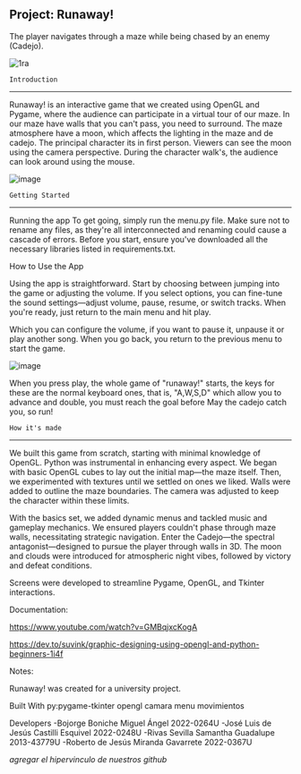Project: Runaway!
-------------------------------------------------------------------------------------

The player navigates through a maze while being chased by an enemy (Cadejo).

![1ra](https://github.com/VampSniper/ProyectoJuego/assets/110701630/3a533352-5a64-4632-9868-cb8024d29e7f)

	Introduction
-------------------------------------------------------------------------------------

Runaway! is an interactive game that we created using OpenGL and Pygame, 
where the audience can participate in a virtual tour of our maze. In our 
maze have walls that you can't pass, you need to surround. The maze atmosphere 
have a moon, which affects the lighting in the maze and de cadejo. The principal 
character its in first person. Viewers can see the moon using the camera perspective. 
During the character walk's, the audience can look around using the mouse.

![image](https://github.com/VampSniper/ProyectoJuego/assets/110701630/6a0fdbcc-16b4-4dc9-92b1-e104628b4355)



	Getting Started
-------------------------------------------------------------------------------------

Running the app
To get going, simply run the menu.py file. Make sure not to rename any files, as they're 
all interconnected and renaming could cause a cascade of errors. Before you start, 
ensure you've downloaded all the necessary libraries listed in requirements.txt.

How to Use the App

Using the app is straightforward. Start by choosing between jumping into the game or 
adjusting the volume. If you select options, you can fine-tune the sound settings—adjust 
volume, pause, resume, or switch tracks. When you're ready, 
just return to the main menu and hit play.

Which you can configure the volume, if you want to pause it, unpause it or play 
another song.
When you go back, you return to the previous menu to start the game.

![image](https://github.com/VampSniper/ProyectoJuego/assets/110701630/42d6584d-979e-4c00-9313-40c836db8da4)


When you press play, the whole game of "runaway!" starts, the keys for these 
are the normal keyboard ones, that is, "A,W,S,D" which allow you to advance and 
double, you must reach the goal before May the cadejo catch you, so run!



	How it's made
-------------------------------------------------------------------------------------

We built this game from scratch, starting with minimal knowledge of OpenGL. 
Python was instrumental in enhancing every aspect. We began with basic OpenGL cubes 
to lay out the initial map—the maze itself. Then, we experimented with textures until 
we settled on ones we liked. Walls were added to outline the maze boundaries. 
The camera was adjusted to keep the character within these limits.

With the basics set, we added dynamic menus and tackled music and gameplay mechanics. 
We ensured players couldn't phase through maze walls, necessitating strategic navigation. 
Enter the Cadejo—the spectral antagonist—designed to pursue the player through walls in 3D. 
The moon and clouds were introduced for atmospheric night vibes, 
followed by victory and defeat conditions.

Screens were developed to streamline Pygame, OpenGL, and Tkinter interactions.

Documentation:

https://www.youtube.com/watch?v=GMBqjxcKogA

https://dev.to/suvink/graphic-designing-using-opengl-and-python-beginners-1i4f

Notes:

Runaway! was created for a university project.

Built With
py:pygame-tkinter
opengl
camara
menu
movimientos

Developers
-Bojorge Boniche Miguel Ángel          2022-0264U
-José Luis de Jesús Castilli Esquivel  2022-0248U
-Rivas Sevilla Samantha Guadalupe      2013-43779U
-Roberto de Jesús Miranda Gavarrete    2022-0367U

*agregar el hipervinculo de nuestros github*
